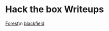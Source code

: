 # Hack the box Writeups
[Forest](writeups/hackthebox/apps/Forest.md)\n
[blackfield](writeups/hackthebox/apps/blackfield.md)

